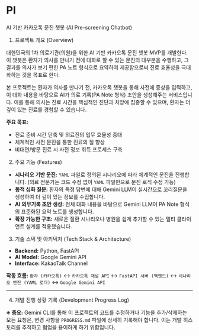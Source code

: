 # PI
AI 기반 카카오톡 문진 챗봇 (AI Pre-screening Chatbot)

1. 프로젝트 개요 (Overview)

대한민국의 1차 의료기관(의원)을 위한 AI 기반 카카오톡 문진 챗봇 MVP를 개발한다. 이 챗봇은 환자가 의사를 만나기 전에 대화로 할 수 있는 문진의 대부분을  수행하고, 그 결과를 의사가 보기 편한 PA 노트 형식으로 요약하여 제공함으로써 진료 효율성을 극대화하는 것을 목표로 한다.

본 프로젝트는 환자가 의사를 만나기 전, 카카오톡 챗봇을 통해 사전에 증상을 입력하고, 이 대화 내용을 바탕으로 AI가 의료 기록(PA Note 형식) 초안을 생성해주는 서비스입니다. 이를 통해 의사는 진료 시간을 핵심적인 진단과 처방에 집중할 수 있으며, 환자는 더 깊이 있는 진료를 경험할 수 있습니다.

**주요 목표:**
* 진료 준비 시간 단축 및 의료진의 업무 효율성 증대
* 체계적인 사전 문진을 통한 진료의 질 향상
* 비대면/방문 진료 시 사전 정보 취득 프로세스 구축


2. 주요 기능 (Features)

* **시나리오 기반 문진:** `YAML` 파일로 정의된 시나리오에 따라 체계적인 문진을 진행합니다. (의료 전문가는 코드 수정 없이 `YAML` 파일만으로 문진 로직 수정 가능)
* **동적 심화 질문:** 환자의 특정 답변에 대해 Gemini LLM이 실시간으로 꼬리질문을 생성하여 더 깊이 있는 정보를 수집합니다.
* **AI 의무기록 초안 생성:** 전체 대화 내용을 바탕으로 Gemini LLM이 PA Note 형식의 표준화된 요약 노트를 생성합니다.
* **확장 가능한 구조:** 새로운 질환 시나리오나 병원을 쉽게 추가할 수 있는 멀티 클라이언트 설계를 적용했습니다.


3. 기술 스택 및 아키텍처 (Tech Stack & Architecture)

* **Backend:** Python, FastAPI
* **AI Model:** Google Gemini API
* **Interface:** KakaoTalk Channel

**작동 흐름:**
`환자 (카카오톡)` ↔ `카카오톡 채널 API` ↔ `FastAPI 서버 (백엔드)` ↔ `시나리오 엔진 (YAML 로더)` ↔ `Google Gemini API`


---

4. 개발 진행 상황 기록 (Development Progress Log)

**※ 중요:** Gemini CLI를 통해 이 프로젝트의 코드를 수정하거나 기능을 추가/삭제하는 모든 요청은, 변경 사항을 `PROGRESS.md` 파일에 상세히 기록해야 합니다. 이는 개발 히스토리를 추적하고 협업을 용이하게 하기 위함입니다.

